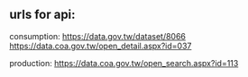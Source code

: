 ## urls for api:

consumption: https://data.gov.tw/dataset/8066
https://data.coa.gov.tw/open_detail.aspx?id=037

production: https://data.coa.gov.tw/open_search.aspx?id=113
